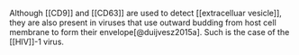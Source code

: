 Although [[CD9]] and [[CD63]] are used to detect [[extracelluar vesicle]], they are also present in viruses that use outward budding from host cell membrane to form their envelope[@duijvesz2015a]. Such is the case of the [[HIV]]-1 virus.